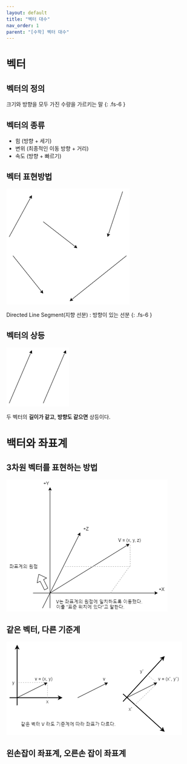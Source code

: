 ```yaml
---
layout: default
title: "벡터 대수"
nav_order: 1
parent: "[수학] 벡터 대수"
---
```


# 벡터

## 벡터의 정의

크기와 방향을 모두 가진 수량을 가르키는 말
{: .fs-6 }

## 벡터의 종류

* 힘 (방향 + 세기)
* 변위 (최종적인 이동 방향 + 거리)
* 속도 (방향 + 빠르기)

## 벡터 표현방법

<img src="/images/Vector/VectorMain.PNG">

Directed Line Segment(지향 선분) : 방향이 있는 선분
{: .fs-6 }

## 벡터의 상등

<img src="/images/Vector/VectorEqual.PNG">

두 벡터의 **길이가 같고**, **방향도 같으면** 상등이다.

# 백터와 좌표계

## 3차원 벡터를 표현하는 방법

<img src="/images/Vector/VectorAppearCoordinate.PNG">

## 같은 벡터, 다른 기준계

<img src="/images/Vector/VectorDifferentCordinate.PNG">

## 왼손잡이 좌표계, 오른손 잡이 좌표계
